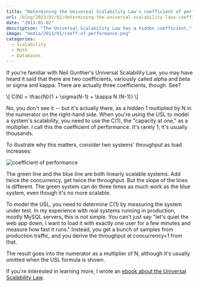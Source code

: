 ```yaml
---
title: "Determining the Universal Scalability Law's coefficient of performance"
url: /blog/2013/01/02/determining-the-universal-scalability-laws-coefficient-of-performance/
date: "2013-01-02"
description: "The Universal Scalability Law has a hidden coefficient."
image: "media/2013/01/coeff-of-performance.png"
categories:
  - Scalability
  - Math
  - Databases
---
```


If you're familiar with Neil Gunther's Universal Scalability Law, you may have heard it said that there are two coefficients, variously called alpha and beta or sigma and kappa. There are actually three coefficients, though. See?

\\[
C(N) = \frac{N}{1 + \sigma(N-1) + \kappa N (N-1)}
\\]

No, you don't see it -- but it's actually there, as a hidden 1 multiplied by N in the numerator on the right-hand side. When you're using the USL to model a system's scalability, you need to use the C(1), the "capacity at one," as a multiplier. I call this the coefficient of performance. It's rarely 1; it's usually thousands.

To illustrate why this matters, consider two systems' throughput as load increases:

![coefficient of performance](/media/2013/01/coeff-of-performance.png)

The green line and the blue line are both linearly scalable systems. Add twice the concurrency, get twice the throughput. But the slope of the lines is different. The green system can do three times as much work as the blue system, even though it's no more scalable.

To model the USL, you need to determine C(1) by measuring the system under test. In my experience with real systems running in production, mostly MySQL servers, this is not simple. You can't just say "let's quiet the web app down, I want to load it with exactly one user for a few minutes and measure how fast it runs." Instead, you get a bunch of samples from production traffic, and you derive the throughput at concurrency=1 from that.

The result goes into the numerator as a multiplier of N, although it's usually omitted when the USL formula is shown.

If you're interested in learning more, I wrote an [ebook about the Universal
Scalability Law](https://www.vividcortex.com/resources/universal-scalability-law/).
